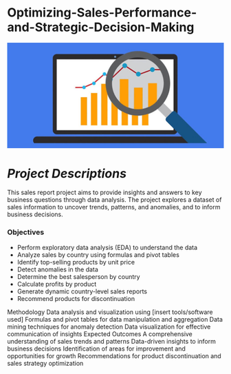 # Optimizing-Sales-Performance-and-Strategic-Decision-Making

![](intro_image1.jpg)  

*Project Descriptions*  
=====================
This sales report project aims to provide insights and answers to key business questions through data analysis. The project explores a dataset of sales information to uncover trends, patterns, and anomalies, and to inform business decisions.

### Objectives

* Perform exploratory data analysis (EDA) to understand the data
* Analyze sales by country using formulas and pivot tables
* Identify top-selling products by unit price
* Detect anomalies in the data
* Determine the best salesperson by country
* Calculate profits by product
* Generate dynamic country-level sales reports
* Recommend products for discontinuation



Methodology
Data analysis and visualization using [insert tools/software used]
Formulas and pivot tables for data manipulation and aggregation
Data mining techniques for anomaly detection
Data visualization for effective communication of insights
Expected Outcomes
A comprehensive understanding of sales trends and patterns
Data-driven insights to inform business decisions
Identification of areas for improvement and opportunities for growth
Recommendations for product discontinuation and sales strategy optimization

